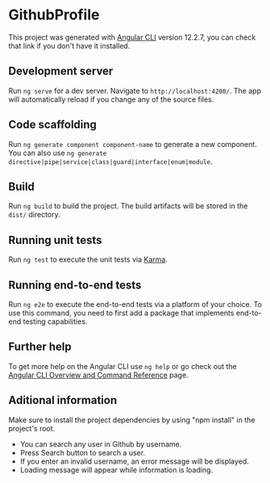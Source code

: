 # GithubProfile

This project was generated with [Angular CLI](https://github.com/angular/angular-cli) version 12.2.7, you can check that link if you don't have it installed.

## Development server

Run `ng serve` for a dev server. Navigate to `http://localhost:4200/`. The app will automatically reload if you change any of the source files.

## Code scaffolding

Run `ng generate component component-name` to generate a new component. You can also use `ng generate directive|pipe|service|class|guard|interface|enum|module`.

## Build

Run `ng build` to build the project. The build artifacts will be stored in the `dist/` directory.

## Running unit tests

Run `ng test` to execute the unit tests via [Karma](https://karma-runner.github.io).

## Running end-to-end tests

Run `ng e2e` to execute the end-to-end tests via a platform of your choice. To use this command, you need to first add a package that implements end-to-end testing capabilities.

## Further help

To get more help on the Angular CLI use `ng help` or go check out the [Angular CLI Overview and Command Reference](https://angular.io/cli) page.

## Aditional information

Make sure to install the project dependencies by using "npm install" in the project's root.

- You can search any user in Github by username.
- Press Search button to search a user.
- If you enter an invalid username, an error message will be displayed.
- Loading message will appear while information is loading.
